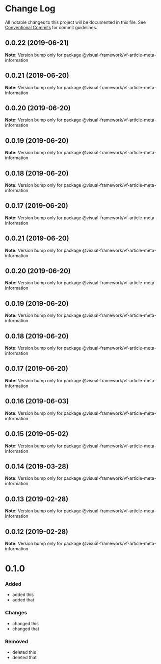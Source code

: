 # Change Log

All notable changes to this project will be documented in this file.
See [Conventional Commits](https://conventionalcommits.org) for commit guidelines.

## 0.0.22 (2019-06-21)

**Note:** Version bump only for package @visual-framework/vf-article-meta-information





## 0.0.21 (2019-06-20)

**Note:** Version bump only for package @visual-framework/vf-article-meta-information





## 0.0.20 (2019-06-20)

**Note:** Version bump only for package @visual-framework/vf-article-meta-information





## 0.0.19 (2019-06-20)

**Note:** Version bump only for package @visual-framework/vf-article-meta-information





## 0.0.18 (2019-06-20)

**Note:** Version bump only for package @visual-framework/vf-article-meta-information





## 0.0.17 (2019-06-20)

**Note:** Version bump only for package @visual-framework/vf-article-meta-information





## 0.0.21 (2019-06-20)

**Note:** Version bump only for package @visual-framework/vf-article-meta-information





## 0.0.20 (2019-06-20)

**Note:** Version bump only for package @visual-framework/vf-article-meta-information





## 0.0.19 (2019-06-20)

**Note:** Version bump only for package @visual-framework/vf-article-meta-information





## 0.0.18 (2019-06-20)

**Note:** Version bump only for package @visual-framework/vf-article-meta-information





## 0.0.17 (2019-06-20)

**Note:** Version bump only for package @visual-framework/vf-article-meta-information





## 0.0.16 (2019-06-03)

**Note:** Version bump only for package @visual-framework/vf-article-meta-information





## 0.0.15 (2019-05-02)

**Note:** Version bump only for package @visual-framework/vf-article-meta-information





## 0.0.14 (2019-03-28)

**Note:** Version bump only for package @visual-framework/vf-article-meta-information





## 0.0.13 (2019-02-28)

**Note:** Version bump only for package @visual-framework/vf-article-meta-information





## 0.0.12 (2019-02-28)

**Note:** Version bump only for package @visual-framework/vf-article-meta-information





# 0.1.0

### Added
- added this
- added that

### Changes

- changed this
- changed that

### Removed

- deleted this
- deleted that
